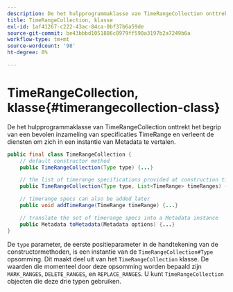 ```yaml
---
description: De het hulpprogrammaklasse van TimeRangeCollection onttrekt het begrip van een bevolen inzameling van specificaties TimeRange en verleent de diensten om zich in een instantie van Metadata te vertalen.
title: TimeRangeCollection, klasse
exl-id: 1af41267-c222-43ac-84ca-0bf37b6a59de
source-git-commit: be43bbbd1051886c8979ff590a3197b2a7249b6a
workflow-type: tm+mt
source-wordcount: '98'
ht-degree: 0%

---
```


# TimeRangeCollection, klasse{#timerangecollection-class}

De het hulpprogrammaklasse van TimeRangeCollection onttrekt het begrip van een bevolen inzameling van specificaties TimeRange en verleent de diensten om zich in een instantie van Metadata te vertalen.

<!--<a id="section_D87AA7BC628D458DAB12D5247AD34B41"></a>-->

```java
public final class TimeRangeCollection {
    // default constructor method
    public TimeRangeCollection(Type type) {...}

    // the list of timerange specifications provided at construction time 
    public TimeRangeCollection(Type type, List<TimeRange> timeRanges) {...}

    // timerange specs can also be added later
    public void addTimeRange(TimeRange timeRange) {...}

    // translate the set of timerange specs into a Metadata instance 
    public Metadata toMetadata(Metadata options) {...}
}
```

De `type` parameter, de eerste positieparameter in de handtekening van de constructormethoden, is een instantie van de `TimeRangeCollection#Type` opsomming. Dit maakt deel uit van het `TimeRangeCollection` klasse. De waarden die momenteel door deze opsomming worden bepaald zijn `MARK_RANGES`, `DELETE_RANGES`, en `REPLACE_RANGES`. U kunt `TimeRangeCollection` objecten die deze drie typen gebruiken.
